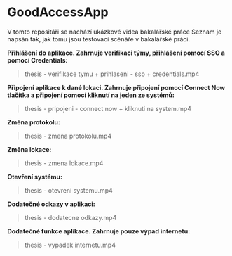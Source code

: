 # GoodAccessApp
V tomto repositáři se nachází ukázkové videa bakalářské práce
Seznam je napsán tak, jak tomu jsou testovací scénáře v bakalářské práci.

**Přihlášení do aplikace. Zahrnuje verifikaci týmy, přihlášení pomocí SSO a pomocí Credentials:**

>thesis - verifikace tymu + prihlaseni - sso + credentials.mp4

**Připojení aplikace k dané lokaci. Zahrnuje připojení pomocí Connect Now tlačítka a připojení pomocí kliknutí na jeden ze systémů:**

>thesis - pripojeni - connect now + kliknuti na system.mp4

**Změna protokolu:**

>thesis - zmena protokolu.mp4

**Změna lokace:**

>thesis - zmena lokace.mp4

**Otevření systému:**

>thesis - otevreni systemu.mp4

**Dodatečné odkazy v aplikaci:**

>thesis - dodatecne odkazy.mp4

**Dodatečné funkce aplikace. Zahrnuje pouze výpad internetu:**

>thesis - vypadek internetu.mp4
